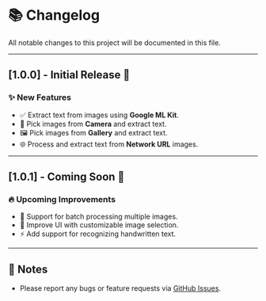 # 📚 Changelog

All notable changes to this project will be documented in this file.

---

## [1.0.0] - Initial Release 🎉

### ✨ New Features
- ✅ Extract text from images using **Google ML Kit**.
- 📸 Pick images from **Camera** and extract text.
- 🖼️ Pick images from **Gallery** and extract text.
- 🌐 Process and extract text from **Network URL** images.

---

## [1.0.1] - Coming Soon 🚀

### 🔥 Upcoming Improvements
- 📝 Support for batch processing multiple images.
- 🎨 Improve UI with customizable image selection.
- ⚡ Add support for recognizing handwritten text.

---

## 📢 Notes
- Please report any bugs or feature requests via [GitHub Issues](https://github.com/VenuNeosoft/image_to_text_mlkit.git/issues).
